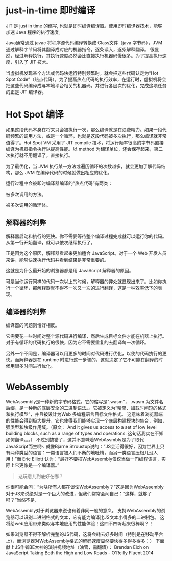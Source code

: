 # just-in-time  即时编译
JIT 是 just in time 的缩写, 也就是即时编译编译器。使用即时编译器技术，能够加速 Java 程序的执行速度。

Java通常通过 javac 将程序源代码编译转换成 Class文件（java 字节码），JVM 通过解释字节码将其翻译成对应的机器指令，逐条读入，逐条解释翻译。
很显然，经过解释执行，其执行速度必然会比直接执行机器码慢很多。为了提高执行速度，引入了 JIT 技术。

当虚拟机发现某个方法或代码块运行特别频繁时，就会把这些代码认定为“Hot Spot Code”（热点代码），为了提高热点代码的执行效率，在运行时，虚拟机将会把这些代码编译成与本地平台相关的机器码，并进行各层次的优化，完成这项任务的正是 JIT 编译器。

# Hot Spot 编译
如果这段代码本身在将来只会被执行一次，那么编译就是在浪费精力。如果一段代码频繁的调用方法，或是一个循环，也就是这段代码被多次执行，那么编译就非常值得了。Hot Spot VM 采用了 JIT compile 技术，将运行频率很高的字节码直接编译为机器指令执行以提高性能。以 method 为翻译单位，还会保存起来，第二次执行就不用翻译了，直接执行。

为了最优化，当 JVM 执行某一方法或遍历循环的次数越多，就会更加了解代码结构，那么 JVM 在编译代码的时候就做出相应的优化。

运行过程中会被即时编译器编译的“热点代码”有两类：

被多次调用的方法。

被多次调用的循环体。

## 解释器的利弊
解释器启动和执行的更快。你不需要等待整个编译过程完成就可以运行你的代码。从第一行开始翻译，就可以依次继续执行了。

正是因为这个原因，解释器看起来更加适合 JavaScript。对于一个 Web 开发人员来讲，能够快速执行代码并看到结果是非常重要的。

这就是为什么最开始的浏览器都是用 JavaScript 解释器的原因。

可是当你运行同样的代码一次以上的时候，解释器的弊处就显现出来了。比如你执行一个循环，那解释器就不得不一次又一次的进行翻译，这是一种效率低下的表现。

## 编译器的利弊
编译器的问题则恰好相反。

它需要花一些时间对整个源代码进行编译，然后生成目标文件才能在机器上执行。对于有循环的代码执行的很快，因为它不需要重复的去翻译每一次循环。

另外一个不同是，编译器可以用更多的时间对代码进行优化，以使的代码执行的更快。而解释器是在 runtime 时进行这一步骤的，这就决定了它不可能在翻译的时候用很多时间进行优化。

# WebAssembly
  WebAssembly是一种新的字节码格式。它的缩写是".wasm"， .wasm 为文件名后缀，是一种新的底层安全的二进制语法。。它被定义为“精简、加载时间短的格式和执行模型”，并且被设计为Web 多编程语言目标文件格式。 这意味着浏览器端的性能会得到极大提升，它也使得我们能够实现一个底层构建模块的集合，例如，强类型和块级作用域。（原文： And it gives us access to a set of low level building blocks, such as a range of types and operations. 这句话我实在不知如何翻译。。。） 不过别搞错了，这并不意味着WebAssmbly是为了取代 JavaScript而生哟~ 就像Bjarne Stroustup说的：“JS会活得很好，因为世界上只有两种类型的语言：一类语言被人们不断的地吐槽，而另一类语言压根儿没人用！”而 Eric Elliott 认为：“最好不要把WebAssembly仅仅当做一门编程语言，实际上它更像是一个编译器。”

>这玩意儿到底好在哪？

你很可能会问：“为啥所有人都在谈论WebAssembly？”这是因为WebAssembly对于JS来说绝对是一个巨大的改进，但我们常常会问自己：“这样，就够了吗？”当然不是.

WebAssembly对于浏览器来说也有着非同一般的意义。 支持WebAssembly的浏览器可以识别二进制格式的文本，它有能力编译比JS文本小得多的二进制包。 这将给web应用带来类似与本地应用的性能体验！这四不四听起来很棒啊？！

如果浏览器不得不解析完整的JS代码，这将会耗去好多时间（特别是在移动平台上），而浏览器对WebAssembly格式的解码速度显然要快得多得多得多：） 下面献上JS作者BE大神的演讲视频地址（油管，需翻墙）： Brendan Eich on JavaScript Taking Both the High and Low Roads - O'Reilly Fluent 2014